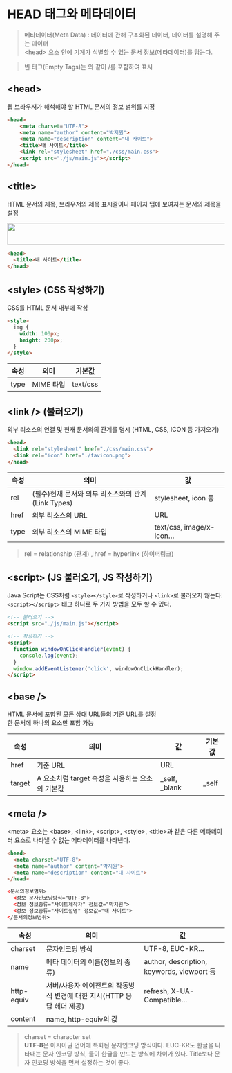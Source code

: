 # HEAD 태그와 메타데이터
> 메타데이터(Meta Data) : 데이터에 관해 구조화된 데이터, 데이터를 설명해 주는 데이터  
> \<head> 요소 안에 기계가 식별할 수 있는 문서 정보(메타데이터)를 담는다.

> 빈 태그(Empty Tags)는 <TAG />와 같이 /를 포함하여 표시

## \<head>
웹 브라우저가 해석해야 할 HTML 문서의 정보 범위를 지정

```html
<head>
    <meta charset="UTF-8">
    <meta name="author" content="박지원">
    <meta name="description" content="내 사이트">
    <title>내 사이트</title>
    <link rel="stylesheet" href="./css/main.css">
    <script src="./js/main.js"></script>
</head>
```

## \<title> 
HTML 문서의 제목, 브라우저의 제목 표시줄이나 페이지 탭에 보여지는 문서의 제목을 설정

<img src="https://heropy.blog/images/screenshot/html-css-starter/browser_tabs.jpg" width="800" height="50"/>

```html
<head>
  <title>내 사이트</title>
</head>
```

## \<style> (CSS 작성하기)
CSS를 HTML 문서 내부에 작성

```html
<style>
  img {
    width: 100px;
    height: 200px;
  }
</style>
```

| 속성 | 의미 |	기본값 |
|------|------|--------|
| type | MIME 타입 | text/css |

## \<link /> (불러오기)
외부 리소스의 연결 및 현재 문서와의 관계를 명시 (HTML, CSS, ICON 등 가져오기)

```html
<head>
  <link rel="stylesheet" href="./css/main.css">
  <link rel="icon" href="./favicon.png">
</head>
```

| 속성 | 의미 |	값 |
|------|------|----|
| rel |	(필수)현재 문서와 외부 리소스와의 관계(Link Types) | stylesheet, icon 등 |	
| href |	외부 리소스의 URL |	URL	|
| type |	외부 리소스의 MIME 타입 |	text/css, image/x-icon…	|

> rel = relationship (관계) , href = hyperlink (하이퍼링크)

## \<script> (JS 불러오기, JS 작성하기)
Java Script는 CSS처럼 `<style></style>`로 작성하거나 `<link>`로 불러오지 않는다.
`<script></script>` 태그 하나로 두 가지 방법을 모두 할 수 있다.

```html
<!-- 불러오기 -->
<script src="./js/main.js"></script>

<!-- 작성하기 -->
<script>
  function windowOnClickHandler(event) {
    console.log(event);
  }
  window.addEventListener('click', windowOnClickHandler);
</script>
```

## \<base />
HTML 문서에 포함된 모든 상대 URL들의 기준 URL를 설정  
한 문서에 하나의 <base /> 요소만 포함 가능

| 속성 | 의미 | 값 | 기본값 |
|------|------|----|--------|
|href| 기준 URL |	URL |	    |
|target| A 요소처럼 target 속성을 사용하는 요소의 기본값 |	_self, _blank | _self |

## \<meta />
\<meta> 요소는 \<base>, \<link>, \<script>, \<style>, \<title>과 같은 다른 메타데이터 요소로 나타낼 수 없는 메타데이터를 나타낸다.

```html
<head>
  <meta charset="UTF-8">
  <meta name="author" content="박지원">
  <meta name="description" content="내 사이트">
</head>

<문서의정보범위>
  <정보 문자인코딩방식="UTF-8">
  <정보 정보종류="사이트제작자" 정보값="박지원">
  <정보 정보종류="사이트설명" 정보값="내 사이트">
</문서의정보범위>
```
    
| 속성 | 의미 |	값 |
|------|------|----|
| charset |	문자인코딩 방식 | UTF-8, EUC-KR… |
| name | 메타 데이터의 이름(정보의 종류)	| author, description, keywords, viewport 등|
| http-equiv | 서버/사용자 에이전트의 작동방식 변경에 대한 지시(HTTP 응답 헤더 제공) |	refresh, X-UA-Compatible… |
| content |	name, http-equiv의 값 |
  
> charset = character set    
> **UTF-8**은 아시아권 언어에 특화된 문자인코딩 방식이다.
> EUC-KR도 한글을 나타내는 문자 인코딩 방식, 둘이 한글을 만드는 방식에 차이가 있다.
> Title보다 문자 인코딩 방식을 먼저 설정하는 것이 좋다.
